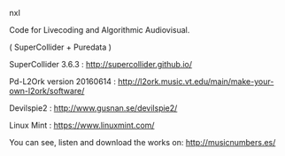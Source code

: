
nxI

Code for Livecoding and Algorithmic Audiovisual.

( SuperCollider + Puredata )

SuperCollider 3.6.3 : http://supercollider.github.io/

Pd-L2Ork version 20160614 : http://l2ork.music.vt.edu/main/make-your-own-l2ork/software/

Devilspie2 : http://www.gusnan.se/devilspie2/

Linux Mint : https://www.linuxmint.com/

You can see, listen and download the works on: http://musicnumbers.es/

